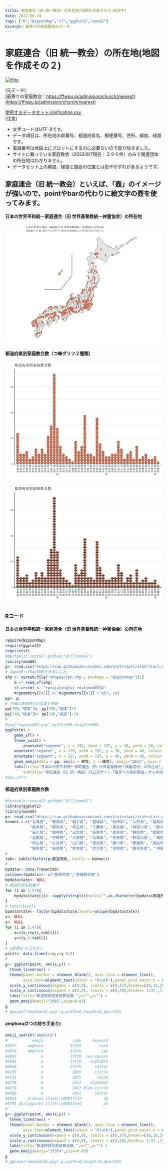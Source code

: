 ```yaml
---
title: 家庭連合（旧 統一教会）の所在地(地図を作成その３:絵文字)
date: 2022-08-24
tags: ["R","NipponMap","sf","ggplot2","emoGG"]
excerpt: 最寄りの家庭教会のデータ
---
```


# 家庭連合（旧 統一教会）の所在地(地図を作成その２)

[![Hits](https://hits.seeyoufarm.com/api/count/incr/badge.svg?url=https%3A%2F%2Fgitpress.io%2F%40statrstart%2FUnification04&count_bg=%2379C83D&title_bg=%23555555&icon=&icon_color=%23E7E7E7&title=hits&edge_flat=false)](https://hits.seeyoufarm.com) 

(元データ)  
[最寄りの家庭教会：https://ffwpu.jp/admission/church/nearest](https://ffwpu.jp/admission/church/nearest)  

[使用するデータセット:Unification.csv](https://raw.githubusercontent.com/statrstart/statrstart.github.com/master/source/data/Unification.csv)  
(注意)  
- 文字コードはUTF-8です。
- データ項目は、所在地の県番号、都道府県名、郵便番号、住所、緯度、経度です。
- 電話番号は地図上にプロットにするのに必要ないので取り除きました。
- サイトに載っている家庭教会（2022/8/7現在：２９０件）のみで関連団体の所在地はわかりません。
- データセット上の緯度、経度と施設の位置とは若干のずれがあるようです。

## 家庭連合（旧 統一教会）といえば、「壺」のイメージが強いので、pointやbarの代わりに絵文字の壺を使ってみます。

#### 日本の世界平和統一家庭連合（旧 世界基督教統一神霊協会）の所在地

![](https://raw.githubusercontent.com/statrstart/statrstart.github.com/master/source/images/mapemoG01.png)

#### 都道府県別家庭教会数（つ棒グラフ２種類）

![](https://raw.githubusercontent.com/statrstart/statrstart.github.com/master/source/images/emoGbar01.png)

![](https://raw.githubusercontent.com/statrstart/statrstart.github.com/master/source/images/emoGbar02.png)

### Rコード

#### 日本の世界平和統一家庭連合（旧 世界基督教統一神霊協会）の所在地

```R
require(NipponMap)
require(ggplot2)
require(sf)
#devtools::install_github("dill/emoGG")
library(emoGG)
p<- read.csv("https://raw.githubusercontent.com/statrstart/statrstart.github.com/master/source/data/Unification.csv")
# JapanPrefMap関数を参考にした。
shp <- system.file("shapes/jpn.shp", package = "NipponMap")[1]
    m <- read_sf(shp)
    st_crs(m) <- "+proj=longlat +datum=WGS84"
    m$geometry[[47]] <- m$geometry[[47]] + c(7, 14)
pp<- p
# 沖縄の家庭教会の位置を移動
pp[290,"経度"]<- pp[290,"経度"]+7
pp[290,"緯度"]<- pp[290,"緯度"]+14
#
#png("mapemoG01.png",width=800,height=600)
ggplot(m) + 
	geom_sf() +
	theme_void() +
        annotate("segment", x = 132, xend = 135, y = 38, yend = 38, colour = "black", size=0.5) +
	annotate("segment", x = 135, xend = 137, y = 38, yend = 40, colour = "black", size=0.5) +
	annotate("segment", x = 137, xend = 137, y = 40, yend = 43, colour = "black", size=0.5) +
	geom_emoji(data = pp, aes(x = 経度, y = 緯度), emoji="26b1", size = 0.02) +	
	labs(title="日本の世界平和統一家庭連合（旧 世界基督教統一神霊協会）の所在地",
		subtitle="家庭連合（旧 統一教会）の公式サイト「最寄りの家庭教会」から作成(2022年8月7日)")
#dev.off()
```

#### 都道府県別家庭教会数

```R
#devtools::install_github("dill/emoGG")
library(ggplot2)
library(emoGG)
p<- read.csv("https://raw.githubusercontent.com/statrstart/statrstart.github.com/master/source/data/Unification.csv")
kenmei = c("北海道", "青森県", "岩手県", "宮城県", "秋田県", "山形県", "福島県", "茨城県",
           "栃木県", "群馬県", "埼玉県", "千葉県", "東京都", "神奈川県", "新潟県", "富山県",
           "石川県", "福井県", "山梨県", "長野県", "岐阜県", "静岡県", "愛知県", "三重県",
           "滋賀県", "京都府", "大阪府", "兵庫県", "奈良県", "和歌山県", "鳥取県", "島根県",
           "岡山県", "広島県", "山口県", "徳島県", "香川県", "愛媛県", "高知県", "福岡県",
           "佐賀県", "長崎県", "熊本県", "大分県", "宮崎県", "鹿児島県", "沖縄県")
#
tab<- table(factor(p$都道府県, levels = kenmei))
#
bpdata<- data.frame(tab)
colnames(bpdata)<- c("都道府県","家庭教会数")
bpdata$tate<- NULL
# 都道府県名縦書き
for (i in 1:47){
	bpdata$tate[i]<- sapply(strsplit(split="",as.character(bpdata$都道府県)[i]), paste, collapse="\n")
}
# tateのlevels
bpdata$tate<- factor(bpdata$tate,levels=unique(bpdata$tate))
x<- NULL
y<- NULL
for (i in 1:47){
	x=c(x,rep(i,tab[i]))
	y=c(y,1:tab[i])
}
# y座標は 0.5を引く
point<- data.frame(x=x,y=y-0.5)
#
g<- ggplot(point, aes(x,y)) +
  theme_linedraw() +
  theme(panel.border = element_blank(), axis.line = element_line(),
		axis.text=element_text(colour = "black"),panel.grid.major.x = element_blank(),panel.grid.minor.x = element_blank()) +
  scale_y_continuous(expand = c(0,0), limits = c(0,37),breaks=c(0,10,20,30),labels=c(0,10,20,30)) + 
  scale_x_continuous(expand = c(0,0), limits = c(0,48),breaks= 1:47 ,labels = bpdata$tate) +
  labs(title="都道府県別家庭教会数 ",x="",y="") +
  geom_emoji(emoji="26b1",size=0.03)
g
# ggsave("emoGbar01.png",g,width=8,height=6,dpi=150)
```

#### amphora(2つの持ち手あり)

```R
emoji_search("amphora")
#           emoji             code     keyword
#3477     amphora            1f3fa        vase
#3478     amphora            1f3fa         jar
#4092           a            1f170  red-square
#4093           a            1f170    alphabet
#4094           a            1f170      letter
#4130           o             2b55      circle
#4131           o             2b55       round
#4278           m             24c2    alphabet
#4279           m             24c2 blue-circle
#4280           m             24c2      letter
#4924     armenia 1f1e6\\U0001f1f2          am
#5791 philippines 1f1f5\\U0001f1ed          ph
#
g<- ggplot(point, aes(x,y)) +
  theme_linedraw() +
  theme(panel.border = element_blank(), axis.line = element_line(),
		axis.text=element_text(colour = "black"),panel.grid.major.x = element_blank(),panel.grid.minor.x = element_blank()) +
  scale_y_continuous(expand = c(0,0), limits = c(0,37),breaks=c(0,10,20,30),labels=c(0,10,20,30)) + 
  scale_x_continuous(expand = c(0,0), limits = c(0,48),breaks= 1:47 ,labels = bpdata$tate) +
  labs(title="都道府県別家庭教会数 ",x="",y="") +
  geom_emoji(emoji="1f3fa",size=0.03)
g
# ggsave("emoGbar02.png",g,width=8,height=6,dpi=150)
```